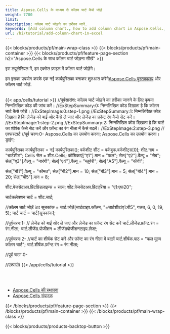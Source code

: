 ```yaml
---
title: Aspose.Cells के माध्यम से कॉलम चार्ट कैसे जोड़ें
weight: 7700
limit:
description: कॉलम चार्ट जोड़ने का तरीका जानें.
keywords: [Add column chart., how to add column chart in Aspose.Cells., how to add column chart using Aspose.Cells]
url: /hi/tutorial/add-column-chart-in-excel
---
```

{{< blocks/products/pf/main-wrap-class >}}
{{< blocks/products/pf/main-container >}}
{{< blocks/products/pf/feature-page-section h2="Aspose.Cells के साथ कॉलम चार्ट जोड़ना सीखें" >}}

<p>
इस ट्यूटोरियल में, हम एक्सेल फ़ाइल में कॉलम चार्ट जोड़ेंगे।
</p>

<p>
 हम इसका उपयोग करके एक नई कार्यपुस्तिका बनाकर शुरुआत करेंगे<a href="https://www.nuget.org/packages/Aspose.Cells">Aspose.Cells पुस्तकालय</a> और कॉलम चार्ट जोड़ें.
</p>

<br />
{{< app/cells/tutorial >}}
//पूर्वसारांश: कॉलम चार्ट जोड़ने का तरीका जानने के लिए कृपया निम्नलिखित कोड की जांच करें।
//ExStepSummary:0: निम्नलिखित कोड दिखाता है कि कॉलम चार्ट कैसे जोड़ें।
//ExStepImage:0:step-1.png
//ExStepSummary:1: निम्नलिखित कोड दिखाता है कि लेजेंड को बाईं ओर कैसे ले जाएं और लेजेंड का फ़ॉन्ट रंग कैसे सेट करें।
//ExStepImage:1:step-2.png
//ExStepSummary:2: निम्नलिखित कोड दिखाता है कि चार्ट का शीर्षक कैसे सेट करें और फ़ॉन्ट का रंग नीला में कैसे बदलें।
//ExStepImage:2:step-3.png
//एक्सस्टार्ट
//पूर्व चरण:0-
Aspose.Cells का उपयोग करना;
Aspose.Cells का उपयोग करना।ड्राइंग;

कार्यपुस्तिका कार्यपुस्तिका = नई कार्यपुस्तिका();
वर्कशीट शीट = वर्कबुक.वर्कशीट्स[0];
शीट.नाम = "चार्टशीट";
Cells सेल = शीट.Cells;
कोशिकाएं["ए1"].मान = "फल";
सेल["ए2"].वैल्यू = "सेब";
सेल["ए3"].वैल्यू = "नारंगी";
सेल["ए4"].वैल्यू = "ब्लूबेरी";
सेल["A5"].वैल्यू = "कीवी";

सेल["बी1"].वैल्यू = "कीमत";
सेल["बी2"].मान = 10;
सेल["बी3"].मान = 5;
सेल["बी4"].मान = 20;
सेल["बी5"].मान = 8;

शीट.पेजसेटअप.प्रिंटग्रिडलाइन्स = सत्य;
शीट.पेजसेटअप.प्रिंटएरिया = "ए1:एफ20";

चार्टकलेक्शन चार्ट = शीट.चार्ट;

//कॉलम चार्ट जोड़ें
int सूचकांक = चार्ट.जोड़ें(चार्टटाइप.कॉलम, "=चार्टशीट!ए1:बी5", गलत, 6, 0, 19, 5);
चार्ट चार्ट = चार्ट[सूचकांक];

//पूर्वचरण:1-
// लेजेंड को बाईं ओर ले जाएं और लेजेंड का फ़ॉन्ट रंग सेट करें
चार्ट.लीजेंड.फ़ॉन्ट.रंग = रंग.नीला;
चार्ट.लीजेंड.पोजीशन = लीजेंडपोजीशनटाइप.लेफ्ट;

//पूर्वचरण:2-
//चार्ट का शीर्षक सेट करें और फ़ॉन्ट का रंग नीला में बदलें
चार्ट.शीर्षक.पाठ = "फल मूल्य कॉलम चार्ट";
चार्ट.शीर्षक.फ़ॉन्ट.रंग = रंग.नीला;

//पूर्व चरण:0-

//एक्सएंड
{{< /app/cells/tutorial >}}
<br />

<br />
<br />
<div class="code-sample">
    <ul class="link-list">
        <li class="link-item"><a href="https://docs.aspose.com/cells/net/installation/">Aspose.Cells की स्थापना</a></li>
        <li class="link-item"><a href="https://products.aspose.app/cells/editor/">Aspose.Cells संपादक</a></li>
    </ul>
</div>

{{< /blocks/products/pf/feature-page-section >}}
{{< /blocks/products/pf/main-container >}}
{{< /blocks/products/pf/main-wrap-class >}}

{{< blocks/products/products-backtop-button >}}
